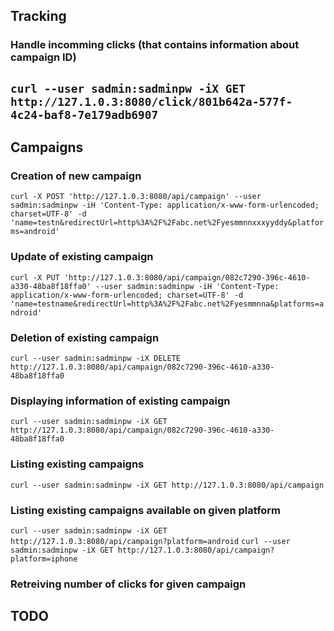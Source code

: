 
## Tracking
### Handle incomming clicks (that contains information about campaign ID)
## ```curl --user sadmin:sadminpw -iX GET http://127.1.0.3:8080/click/801b642a-577f-4c24-baf8-7e179adb6907```



## Campaigns
### Creation of new campaign
```curl -X POST 'http://127.1.0.3:8080/api/campaign' --user sadmin:sadminpw -iH 'Content-Type: application/x-www-form-urlencoded; charset=UTF-8' -d 'name=testn&redirectUrl=http%3A%2F%2Fabc.net%2Fyesmmnnxxxyyddy&platforms=android'```

### Update of existing campaign
```curl -X PUT 'http://127.1.0.3:8080/api/campaign/082c7290-396c-4610-a330-48ba8f18ffa0' --user sadmin:sadminpw -iH 'Content-Type: application/x-www-form-urlencoded; charset=UTF-8' -d 'name=testname&redirectUrl=http%3A%2F%2Fabc.net%2Fyesmmnna&platforms=android'```

### Deletion of existing campaign
```curl --user sadmin:sadminpw -iX DELETE http://127.1.0.3:8080/api/campaign/082c7290-396c-4610-a330-48ba8f18ffa0```

### Displaying information of existing campaign
```curl --user sadmin:sadminpw -iX GET http://127.1.0.3:8080/api/campaign/082c7290-396c-4610-a330-48ba8f18ffa0```

### Listing existing campaigns
```curl --user sadmin:sadminpw -iX GET http://127.1.0.3:8080/api/campaign```

### Listing existing campaigns available on given platform
```curl --user sadmin:sadminpw -iX GET http://127.1.0.3:8080/api/campaign?platform=android```
```curl --user sadmin:sadminpw -iX GET http://127.1.0.3:8080/api/campaign?platform=iphone```

### Retreiving number of clicks for given campaign
## TODO


